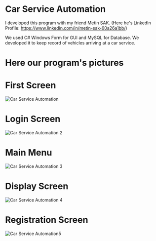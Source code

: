 # Car Service Automation

I developed this program with my friend Metin SAK. (Here he's LinkedIn Profile: https://www.linkedin.com/in/metin-sak-60a26a1bb/)

We used C# Windows Form for GUI and MySQL for Database. We developed it to keep record of vehicles arriving at a car service.

# Here our program's pictures


# First Screen

![Car Service Automation ](https://user-images.githubusercontent.com/97759584/152328221-b64d517d-bebf-42f8-a7b6-3070ed8857c0.png)

# Login Screen

![Car Service Automation 2](https://user-images.githubusercontent.com/97759584/152328331-c52ad818-610e-467b-95c9-59916dea6103.png)

# Main Menu

![Car Service Automation 3](https://user-images.githubusercontent.com/97759584/152328409-4d7d1368-a7d3-4739-8e1c-136ded029b52.png)

# Display Screen

![Car Service Automation 4](https://user-images.githubusercontent.com/97759584/152328712-9ac7c6ec-b5d3-44dc-8ec0-5e5aad71c641.png)

# Registration Screen

![Car Service Automation5](https://user-images.githubusercontent.com/97759584/152328513-98944e86-fff4-4b4b-9e6e-0f52b5dc0b9e.png)
